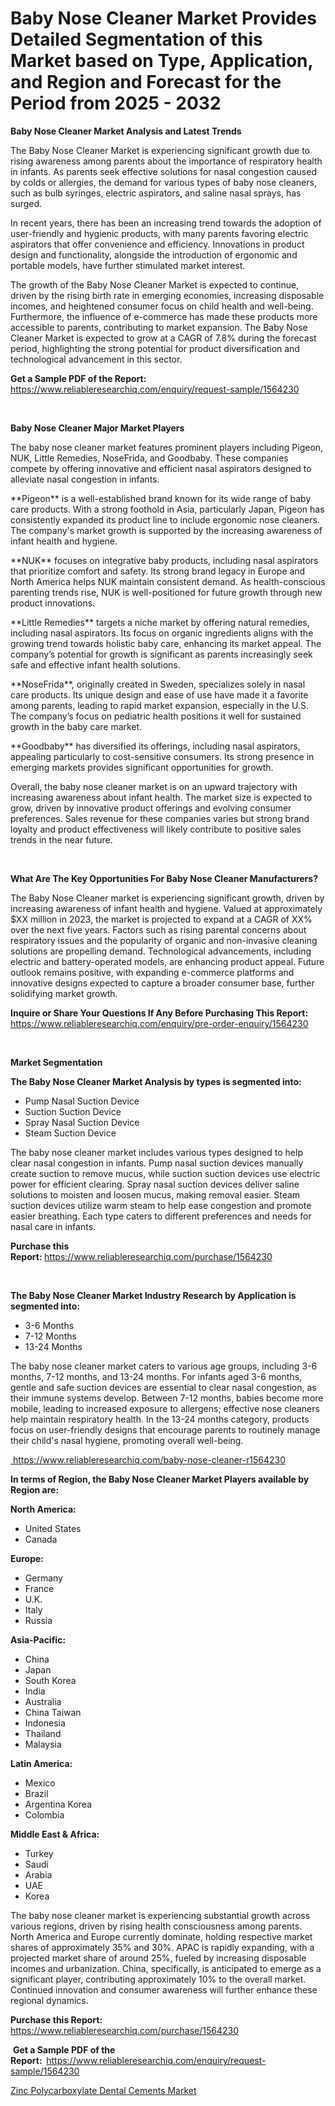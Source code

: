 <p><h1>Baby Nose Cleaner Market Provides Detailed Segmentation of this Market based on Type, Application, and Region and Forecast for the Period from 2025 - 2032</h1></p><p><strong>Baby Nose Cleaner Market Analysis and Latest Trends</strong></p>
<p><p>The Baby Nose Cleaner Market is experiencing significant growth due to rising awareness among parents about the importance of respiratory health in infants. As parents seek effective solutions for nasal congestion caused by colds or allergies, the demand for various types of baby nose cleaners, such as bulb syringes, electric aspirators, and saline nasal sprays, has surged.</p><p>In recent years, there has been an increasing trend towards the adoption of user-friendly and hygienic products, with many parents favoring electric aspirators that offer convenience and efficiency. Innovations in product design and functionality, alongside the introduction of ergonomic and portable models, have further stimulated market interest.</p><p>The growth of the Baby Nose Cleaner Market is expected to continue, driven by the rising birth rate in emerging economies, increasing disposable incomes, and heightened consumer focus on child health and well-being. Furthermore, the influence of e-commerce has made these products more accessible to parents, contributing to market expansion. The Baby Nose Cleaner Market is expected to grow at a CAGR of 7.8% during the forecast period, highlighting the strong potential for product diversification and technological advancement in this sector.</p></p>
<p><strong>Get a Sample PDF of the Report:&nbsp;</strong> <a href="https://www.reliableresearchiq.com/enquiry/request-sample/1564230?utm_campaign=3452&utm_medium=2&utm_source=Github&utm_content=ia&utm_term=05042025&utm_id=baby-nose-cleaner">https://www.reliableresearchiq.com/enquiry/request-sample/1564230</a></p>
<p>&nbsp;</p>
<p><strong>Baby Nose Cleaner Major Market Players</strong></p>
<p><p>The baby nose cleaner market features prominent players including Pigeon, NUK, Little Remedies, NoseFrida, and Goodbaby. These companies compete by offering innovative and efficient nasal aspirators designed to alleviate nasal congestion in infants.</p><p>**Pigeon** is a well-established brand known for its wide range of baby care products. With a strong foothold in Asia, particularly Japan, Pigeon has consistently expanded its product line to include ergonomic nose cleaners. The company's market growth is supported by the increasing awareness of infant health and hygiene.</p><p>**NUK** focuses on integrative baby products, including nasal aspirators that prioritize comfort and safety. Its strong brand legacy in Europe and North America helps NUK maintain consistent demand. As health-conscious parenting trends rise, NUK is well-positioned for future growth through new product innovations.</p><p>**Little Remedies** targets a niche market by offering natural remedies, including nasal aspirators. Its focus on organic ingredients aligns with the growing trend towards holistic baby care, enhancing its market appeal. The company’s potential for growth is significant as parents increasingly seek safe and effective infant health solutions.</p><p>**NoseFrida**, originally created in Sweden, specializes solely in nasal care products. Its unique design and ease of use have made it a favorite among parents, leading to rapid market expansion, especially in the U.S. The company’s focus on pediatric health positions it well for sustained growth in the baby care market.</p><p>**Goodbaby** has diversified its offerings, including nasal aspirators, appealing particularly to cost-sensitive consumers. Its strong presence in emerging markets provides significant opportunities for growth.</p><p>Overall, the baby nose cleaner market is on an upward trajectory with increasing awareness about infant health. The market size is expected to grow, driven by innovative product offerings and evolving consumer preferences. Sales revenue for these companies varies but strong brand loyalty and product effectiveness will likely contribute to positive sales trends in the near future.</p></p>
<p>&nbsp;</p>
<p><strong>What Are The Key Opportunities For Baby Nose Cleaner Manufacturers?</strong></p>
<p><p>The Baby Nose Cleaner market is experiencing significant growth, driven by increasing awareness of infant health and hygiene. Valued at approximately $XX million in 2023, the market is projected to expand at a CAGR of XX% over the next five years. Factors such as rising parental concerns about respiratory issues and the popularity of organic and non-invasive cleaning solutions are propelling demand. Technological advancements, including electric and battery-operated models, are enhancing product appeal. Future outlook remains positive, with expanding e-commerce platforms and innovative designs expected to capture a broader consumer base, further solidifying market growth.</p></p>
<p><strong>Inquire or Share Your Questions If Any Before Purchasing This Report:</strong> <a href="https://www.reliableresearchiq.com/enquiry/pre-order-enquiry/1564230?utm_campaign=3452&utm_medium=2&utm_source=Github&utm_content=ia&utm_term=05042025&utm_id=baby-nose-cleaner">https://www.reliableresearchiq.com/enquiry/pre-order-enquiry/1564230</a></p>
<p>&nbsp;</p>
<p><strong>Market Segmentation</strong></p>
<p><strong>The Baby Nose Cleaner Market Analysis by types is segmented into:</strong></p>
<p><ul><li>Pump Nasal Suction Device</li><li>Suction Suction Device</li><li>Spray Nasal Suction Device</li><li>Steam Suction Device</li></ul></p>
<p><p>The baby nose cleaner market includes various types designed to help clear nasal congestion in infants. Pump nasal suction devices manually create suction to remove mucus, while suction suction devices use electric power for efficient clearing. Spray nasal suction devices deliver saline solutions to moisten and loosen mucus, making removal easier. Steam suction devices utilize warm steam to help ease congestion and promote easier breathing. Each type caters to different preferences and needs for nasal care in infants.</p></p>
<p><strong>Purchase this Report:&nbsp;</strong><a href="https://www.reliableresearchiq.com/purchase/1564230?utm_campaign=3452&utm_medium=2&utm_source=Github&utm_content=ia&utm_term=05042025&utm_id=baby-nose-cleaner">https://www.reliableresearchiq.com/purchase/1564230</a></p>
<p>&nbsp;</p>
<p><strong>The Baby Nose Cleaner Market Industry Research by Application is segmented into:</strong></p>
<p><ul><li>3-6 Months</li><li>7-12 Months</li><li>13-24 Months</li></ul></p>
<p><p>The baby nose cleaner market caters to various age groups, including 3-6 months, 7-12 months, and 13-24 months. For infants aged 3-6 months, gentle and safe suction devices are essential to clear nasal congestion, as their immune systems develop. Between 7-12 months, babies become more mobile, leading to increased exposure to allergens; effective nose cleaners help maintain respiratory health. In the 13-24 months category, products focus on user-friendly designs that encourage parents to routinely manage their child's nasal hygiene, promoting overall well-being.</p></p>
<p><a href="https://www.reliableresearchiq.com/baby-nose-cleaner-r1564230?utm_campaign=3452&utm_medium=2&utm_source=Github&utm_content=ia&utm_term=05042025&utm_id=baby-nose-cleaner">&nbsp;https://www.reliableresearchiq.com/baby-nose-cleaner-r1564230</a></p>
<p><strong>In terms of Region, the Baby Nose Cleaner Market Players available by Region are:</strong></p>
<p>
    <p> <strong> North America: </strong>
        <ul>
            <li>United States</li>
            <li>Canada</li>
        </ul>
        </p> 
    <p> <strong> Europe: </strong>
        <ul>
            <li>Germany</li>
            <li>France</li>
            <li>U.K.</li>
            <li>Italy</li>
            <li>Russia</li>
        </ul>
        </p> 
    <p> <strong> Asia-Pacific: </strong>
        <ul>
            <li>China</li>
            <li>Japan</li>
            <li>South Korea</li>
            <li>India</li>
            <li>Australia</li>
            <li>China Taiwan</li>
            <li>Indonesia</li>
            <li>Thailand</li>
            <li>Malaysia</li>
        </ul>
        </p> 
    <p> <strong> Latin America: </strong>
        <ul>
            <li>Mexico</li>
            <li>Brazil</li>
            <li>Argentina Korea</li>
            <li>Colombia</li>
        </ul>
        </p> 
    <p> <strong> Middle East & Africa: </strong>
        <ul>
            <li>Turkey</li>
            <li>Saudi</li>
            <li>Arabia</li>
            <li>UAE</li>
            <li>Korea</li>
        </ul>
    </p>
    </p>
<p><p>The baby nose cleaner market is experiencing substantial growth across various regions, driven by rising health consciousness among parents. North America and Europe currently dominate, holding respective market shares of approximately 35% and 30%. APAC is rapidly expanding, with a projected market share of around 25%, fueled by increasing disposable incomes and urbanization. China, specifically, is anticipated to emerge as a significant player, contributing approximately 10% to the overall market. Continued innovation and consumer awareness will further enhance these regional dynamics.</p></p>
<p><strong>Purchase this Report: </strong><a href="https://www.reliableresearchiq.com/purchase/1564230?utm_campaign=3452&utm_medium=2&utm_source=Github&utm_content=ia&utm_term=05042025&utm_id=baby-nose-cleaner">https://www.reliableresearchiq.com/purchase/1564230</a></p>
<p>&nbsp;<strong>Get a Sample PDF of the Report:&nbsp;&nbsp;</strong><a href="https://www.reliableresearchiq.com/enquiry/request-sample/1564230?utm_campaign=3452&utm_medium=2&utm_source=Github&utm_content=ia&utm_term=05042025&utm_id=baby-nose-cleaner">https://www.reliableresearchiq.com/enquiry/request-sample/1564230</a></p>
<p><strong></strong></p>
<p><p><a href="https://github.com/hamremunazm4/Market-Research-Report-List-1/blob/main/zinc-polycarboxylate-dental-cements-market.md?utm_campaign=3452&utm_medium=2&utm_source=Github&utm_content=ia&utm_term=05042025&utm_id=baby-nose-cleaner">Zinc Polycarboxylate Dental Cements Market</a></p></p>